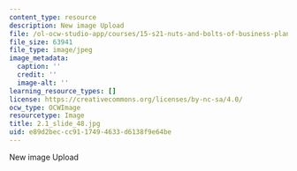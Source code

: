 ```yaml
---
content_type: resource
description: New image Upload
file: /ol-ocw-studio-app/courses/15-s21-nuts-and-bolts-of-business-plans-january-iap-2014/e89d2beccc9117494633d6138f9e64be_2.1_slide_48.jpg
file_size: 63941
file_type: image/jpeg
image_metadata:
  caption: ''
  credit: ''
  image-alt: ''
learning_resource_types: []
license: https://creativecommons.org/licenses/by-nc-sa/4.0/
ocw_type: OCWImage
resourcetype: Image
title: 2.1_slide_48.jpg
uid: e89d2bec-cc91-1749-4633-d6138f9e64be
---
```

New image Upload